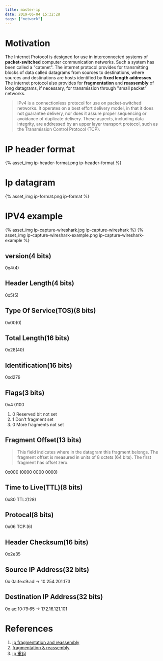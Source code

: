 ```yaml
---
title: master-ip
date: 2019-06-04 15:32:28
tags: ["network"]
---
```

# Motivation
  The Internet Protocol is designed for use in interconnected systems of **packet-switched** computer communication networks.  Such a system has been called a "catenet".  The internet protocol provides for transmitting blocks of data called datagrams from sources to destinations, where sources and destinations are hosts identified by **fixed length addresses**.  The internet protocol also provides for **fragmentation** and **reassembly** of long datagrams, if necessary, for transmission through "small packet" networks.
> IPv4 is a connectionless protocol for use on packet-switched networks. It operates on a best effort delivery model, in that it does not guarantee delivery, nor does it assure proper sequencing or avoidance of duplicate delivery. These aspects, including data integrity, are addressed by an upper layer transport protocol, such as the Transmission Control Protocol (TCP).
# IP header format
  {% asset_img ip-header-format.png ip-header-format %}
# Ip datagram
  {% asset_img ip-format.png ip-format %}

# IPV4 example 
  {% asset_img ip-capture-wireshark.jpg ip-capture-wireshark %}
  {% asset_img ip-capture-wireshark-example.png ip-capture-wireshark-example %}
## version(4 bits)
0x4(4)
## Header Length(4 bits)
0x5(5)
## Type Of Service(TOS)(8 bits)
0x00(0)
## Total Length(16 bits)
0x28(40)
## Identification(16 bits)
0xd279
## Flags(3 bits)
0x4 0100
1. 0 Reserved bit not set
2. 1 Don't fragment set
3. 0 More fragments not set

## Fragment Offset(13 bits)
> This field indicates where in the datagram this fragment belongs.
> The fragment offset is measured in units of 8 octets (64 bits). The
first fragment has offset zero.

0x000 (0000 0000 0000)
## Time to Live(TTL)(8 bits)
0x80 TTL:(128)
## Protocal(8 bits)
0x06 TCP:(6)
## Header Checksum(16 bits)
0x2e35
## Source IP Address(32 bits)
0x 0a:fe:c9:ad -> 10.254.201.173
## Destination IP Address(32 bits)
0x ac:10:79:65 -> 172.16.121.101



# References
1. [ip fragmentation and reassembly](http://user.it.uu.se/~rmg/teaching/IP.pdf)
2. [fragmentation & reassembly](https://en.m.wikipedia.org/wiki/IPv4#Fragmentation_and_reassembly)
3. [ip 重组](https://mp.weixin.qq.com/s/ifZk5Ox9cnixq1ZxgwFBSw)

  
